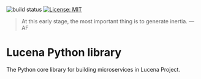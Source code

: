 ![build status](https://api.travis-ci.com/lucenaproject/lib-python.svg?branch=master)
[![License: MIT](https://img.shields.io/badge/License-MIT-yellow.svg)](https://opensource.org/licenses/MIT)


>
> At this early stage, the most important thing is to generate inertia.
> —AF
>

# Lucena Python library


The Python core library for building microservices in Lucena Project.
